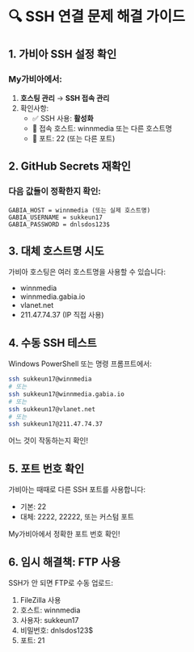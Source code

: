 # 🔍 SSH 연결 문제 해결 가이드

## 1. 가비아 SSH 설정 확인

### My가비아에서:
1. **호스팅 관리** → **SSH 접속 관리**
2. 확인사항:
   - ✅ SSH 사용: **활성화**
   - 📍 접속 호스트: winnmedia 또는 다른 호스트명
   - 🔢 포트: 22 (또는 다른 포트)

## 2. GitHub Secrets 재확인

### 다음 값들이 정확한지 확인:
```
GABIA_HOST = winnmedia (또는 실제 호스트명)
GABIA_USERNAME = sukkeun17
GABIA_PASSWORD = dnlsdos123$
```

## 3. 대체 호스트명 시도

가비아 호스팅은 여러 호스트명을 사용할 수 있습니다:
- winnmedia
- winnmedia.gabia.io
- vlanet.net
- 211.47.74.37 (IP 직접 사용)

## 4. 수동 SSH 테스트

Windows PowerShell 또는 명령 프롬프트에서:
```bash
ssh sukkeun17@winnmedia
# 또는
ssh sukkeun17@winnmedia.gabia.io
# 또는
ssh sukkeun17@vlanet.net
# 또는
ssh sukkeun17@211.47.74.37
```

어느 것이 작동하는지 확인!

## 5. 포트 번호 확인

가비아는 때때로 다른 SSH 포트를 사용합니다:
- 기본: 22
- 대체: 2222, 22222, 또는 커스텀 포트

My가비아에서 정확한 포트 번호 확인!

## 6. 임시 해결책: FTP 사용

SSH가 안 되면 FTP로 수동 업로드:
1. FileZilla 사용
2. 호스트: winnmedia
3. 사용자: sukkeun17
4. 비밀번호: dnlsdos123$
5. 포트: 21
